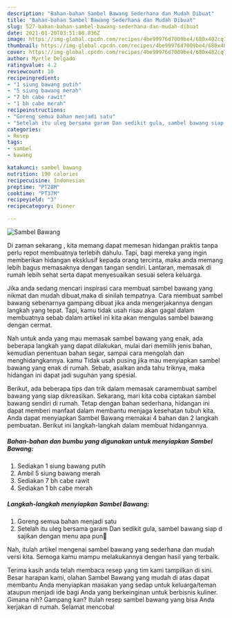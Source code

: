 ```yaml
---
description: "Bahan-bahan Sambel Bawang Sederhana dan Mudah Dibuat"
title: "Bahan-bahan Sambel Bawang Sederhana dan Mudah Dibuat"
slug: 527-bahan-bahan-sambel-bawang-sederhana-dan-mudah-dibuat
date: 2021-01-20T03:51:08.836Z
image: https://img-global.cpcdn.com/recipes/4be99976d7009be4/680x482cq70/sambel-bawang-foto-resep-utama.jpg
thumbnail: https://img-global.cpcdn.com/recipes/4be99976d7009be4/680x482cq70/sambel-bawang-foto-resep-utama.jpg
cover: https://img-global.cpcdn.com/recipes/4be99976d7009be4/680x482cq70/sambel-bawang-foto-resep-utama.jpg
author: Myrtle Delgado
ratingvalue: 4.2
reviewcount: 10
recipeingredient:
- "1 siung bawang putih"
- "5 siung bawang merah"
- "7 bh cabe rawit"
- "1 bh cabe merah"
recipeinstructions:
- "Goreng semua bahan menjadi satu"
- "Setelah itu uleg bersama garam Dan sedikit gula, sambel bawang siap d sajikan dengan menu apa pun🥰"
categories:
- Resep
tags:
- sambel
- bawang

katakunci: sambel bawang 
nutrition: 190 calories
recipecuisine: Indonesian
preptime: "PT28M"
cooktime: "PT37M"
recipeyield: "3"
recipecategory: Dinner

---
```



![Sambel Bawang](https://img-global.cpcdn.com/recipes/4be99976d7009be4/680x482cq70/sambel-bawang-foto-resep-utama.jpg)

Di zaman  sekarang , kita memang dapat memesan hidangan praktis tanpa perlu repot membuatnya terlebih dahulu. Tapi, bagi mereka yang ingin memberikan hidangan eksklusif kepada orang tercinta, maka anda memang lebih bagus memasaknya dengan tangan sendiri. Lantaran, memasak di rumah lebih sehat serta dapat menyesuaikan sesuai selera keluarga.

Jika anda sedang mencari inspirasi cara membuat sambel bawang yang nikmat dan mudah dibuat,maka di sinilah tempatnya. Cara membuat sambel bawang  sebenarnya gampang dibuat jika anda mengerjakannya dengan langkah yang tepat. Tapi, kamu tidak usah risau akan gagal dalam membuatnya 
sebab dalam artikel ini kita akan mengulas sambel bawang dengan cermat.  



Nah untuk anda yang mau memasak sambel bawang yang enak, ada beberapa langkah yang dapat dilakukan, mulai dari memilih jenis bahan, kemudian penentuan bahan segar, sampai cara mengolah dan menghidangkannya. kamu Tidak usah pusing jika mau menyiapkan sambel bawang yang enak di rumah. Sebab, asalkan anda  tahu triknya, maka hidangan ini dapat jadi suguhan yang spesial.

Berikut, ada beberapa tips dan trik dalam memasak caramembuat sambel bawang yang siap dikreasikan. Sekarang, mari kita coba ciptakan sambel bawang sendiri di rumah. Tetap dengan bahan sederhana, hidangan ini dapat memberi manfaat dalam membantu menjaga kesehatan tubuh kita. Anda dapat menyiapkan Sambel Bawang memakai 4 bahan dan 2 langkah pembuatan. Berikut ini langkah-langkah dalam membuat hidangannya.

<!--inarticleads1-->

##### Bahan-bahan dan bumbu yang digunakan untuk menyiapkan Sambel Bawang:

1. Sediakan 1 siung bawang putih
1. Ambil 5 siung bawang merah
1. Sediakan 7 bh cabe rawit
1. Sediakan 1 bh cabe merah




<!--inarticleads2-->

##### Langkah-langkah menyiapkan Sambel Bawang:

1. Goreng semua bahan menjadi satu
1. Setelah itu uleg bersama garam Dan sedikit gula, sambel bawang siap d sajikan dengan menu apa pun🥰




Nah, itulah artikel mengenai  sambel bawang  yang sederhana dan mudah versi kita. Semoga kamu mampu melakukannya dengan hasil yang terbaik. 

Terima kasih anda telah membaca resep yang tim kami tampilkan di sini. Besar harapan kami, olahan  Sambel Bawang yang mudah di atas dapat membantu Anda menyiapkan masakan yang sedap untuk keluarga/teman ataupun menjadi ide bagi Anda yang berkeinginan untuk berbisnis kuliner. Gimana nih? Gampang kan? Itulah resep sambel bawang yang bisa Anda kerjakan di rumah. Selamat mencoba!

